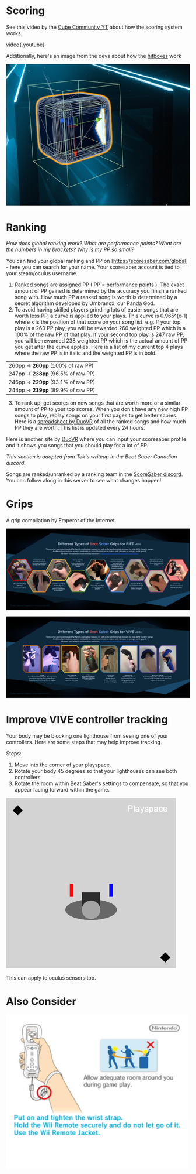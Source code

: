 <!-- TITLE: Grips And Tricks -->
<!-- SUBTITLE: A compilation of resources to help you to hit bloq -->

# Scoring
See this video by the [Cube Community YT](https://www.youtube.com/channel/UCdG9zS8jVcQIKl7plwWXUkg) about how the scoring system works.

[video](https://www.youtube.com/watch?v=rVbXCGddspA){.youtube}

Additionally, here's an image from the devs about how the [hitboxes](https://twitter.com/Split82/status/979365834324889600) work

![Dzdn Pixcaeen](/uploads/dzdn-pixcaeen.jpg "Dzdn Pixcaeen")

# Ranking
*How does global ranking work? What are performance points? What are the numbers in my brackets? Why is my PP so small?*

You can find your global ranking and PP on [https://scoresaber.com/global] - here you can search for your name. Your scoresaber account is tied to your steam/oculus username. 

1. Ranked songs are assigned PP ( PP = performance points ). The exact amount of PP gained is determined by the accuracy you finish a ranked song with. How much PP a ranked song is worth is determined by a secret algorithm developed by Umbranox, our Panda God. 
2. To avoid having skilled players grinding lots of easier songs that are worth less PP, a curve is applied to your plays. This curve is 0.965^(x-1) where x is the position of that score on your song list. 
e.g. If your top play is a 260 PP play, you will be rewarded 260 weighted PP which is a 100% of the raw PP of that play. If your second top play is 247 raw PP, you will be rewarded 238 weighted PP which is the actual amount of PP you get after the curve applies. Here is a list of my current top 4 plays where the raw PP is in italic and the weighted PP is in bold.

| |
| --- | 
| 260pp -> **260pp** (100% of raw PP) |
| 247pp -> **238pp** (96.5% of raw PP) |
| 246pp -> **229pp** (93.1% of raw PP) |
| 244pp -> **219pp**  (89.9% of raw PP) |

3. To rank up, get scores on new songs that are worth more or a similar amount of PP to your top scores. When you don't have any new high PP songs to play, replay songs on your first pages to get better scores. Here is a [spreadsheet by DuoVR](https://docs.google.com/spreadsheets/d/1ufWgF2tWS0gD3pIr0_d37EkIcmCrUy1x6hyzPEZDPNc/edit#gid=1775412672) of all the ranked songs and how much PP they are worth. This list is updated every 24 hours. 

Here is another site by [DuoVR](https://duovr.github.io/BigPP/) where you can input your scoresaber profile and it shows you songs that you should play for a lot of PP.

*This section is adapted from Tek's writeup in the Beat Saber Canadian discord.*

Songs are ranked/unranked by a ranking team in the [ScoreSaber discord](https://discord.gg/WpuDMwU). You can follow along in this server to see what changes happen!
# Grips
A grip compilation by Emperor of the Internet

![Oculus Grips Guide](/uploads/oculus-grips-guide.png "Oculus Grips Guide")

![Vive Grips Guide](/uploads/vive-grips-guide.png "Vive Grips Guide")

# Improve VIVE controller tracking
Your body may be blocking one lighthouse from seeing one of your controllers.
Here are some steps that may help improve tracking.

Steps:
1. Move into the corner of your playspace.
1. Rotate your body 45 degrees so that your lighthouses can see both controllers. 
1. Rotate the room within Beat Saber's settings to compensate, so that you appear facing forward within the game.

![Vive Tracking Help](/uploads/vive-tracking-help.gif "Vive Tracking Help")

This can apply to oculus sensors too.

# Also Consider
![Allow Adequate Room Around You During Game Play Put On 27689465](/uploads/allow-adequate-room-around-you-during-game-play-put-on-27689465.png "Allow Adequate Room Around You During Game Play Put On 27689465")